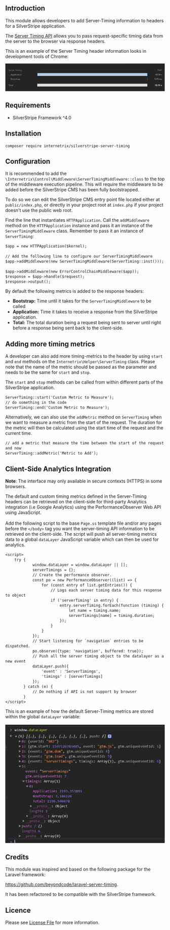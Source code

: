 ## Introduction
This module allows developers to add Server-Timing information to headers for a SilverStripe application. 

The [Server Timing API](https://w3c.github.io/server-timing/) allows you to pass request-specific timing data from the server to the browser via response headers.

This is an example of the Server Timing header information looks in development tools of Chrome:

![Example](docs/Example.PNG)

## Requirements
* SilverStripe Framework ^4.0

## Installation

```
composer require internetrix/silverstripe-server-timing
```

## Configuration
It is recommended to add the `\Internetrix\Control\Middleware\ServerTimingMiddleware::class` to the top of the middleware execution pipeline.
This will require the middleware to be added before the SilverStripe CMS has been fully bootstrapped.

To do so we can edit the SilverStripe CMS entry point file located either at `public/index.php`, or directly in your project root at `index.php` if your project doesn't use the public web root.

Find the line that instantiates `HTTPApplication`. Call the `addMiddleware` method on the `HTTPApplication` instance and pass it an instance of the `ServerTimingMiddleware` class. Remember to pass it an instance of `ServerTiming`:
```
$app = new HTTPApplication($kernel);

// Add the following line to configure our ServerTimingMiddleware
$app->addMiddleware(new ServerTimingMiddleware(ServerTiming::inst()));

$app->addMiddleware(new ErrorControlChainMiddleware($app));
$response = $app->handle($request);
$response->output();
```

By default the following metrics is added to the response headers:
- <b>Bootstrap:</b> Time until it takes for the `ServerTimingMiddleware` to be called
- <b>Application:</b> Time it takes to receive a response from the SilverStripe application.
- <b>Total:</b> The total duration being a request being sent to server until right before a response being sent back to the client-side.
 
## Adding more timing metrics
A developer can also add more timing-metrics to the header by using `start` and `end` methods on the `Internetrix\Helper\ServerTiming` class.
Please note that the name of the metric should be passed as the parameter and needs to be the same for `start` and `stop`. 

The `start` and `stop` methods can be called from within different parts of the SilverStripe application.
```
ServerTiming::start('Custom Metric to Measure');
// do something in the code
ServerTiming::end('Custom Metric to Measure');
```

Alternatively, we can also use the `addMetric` method on `ServerTiming` when we want to measure a metric from the start of the request.
The duration for the metric will then be calculated using the start time of the request and the current time.

```
// add a metric that measure the time between the start of the request and now
ServerTiming::addMetric('Metric to Add');
```

## Client-Side Analytics Integration
<b>Note</b>: The interface may only available in secure contexts (HTTPS) in some browsers.

The default and custom timing metrics defined in the Server-Timing headers can be retrieved on the client-side for third-party Analytics integration (i.e Google Analytics) using the PerformanceObserver Web API using JavaScript. 
<br><br>
Add the following script to the base `Page.ss` template file and/or any pages before the `</body>` tag you want the server-timing API information to be retrieved on the client-side. The script will push all server-timing metrics data to a global `dataLayer` JavaScript variable which can then be used for analytics. 
```
<script>
    try {
            window.dataLayer = window.dataLayer || [];
            serverTimings = {};
            // Create the performance observer.
            const po = new PerformanceObserver((list) => {
                for (const entry of list.getEntries()) {
                    // Logs each server timing data for this response to object
                    if ('serverTiming' in entry) {
                        entry.serverTiming.forEach(function (timing) {
                            let name = timing.name;
                            serverTimings[name] = timing.duration;
                        });
                    }
                }
            });
            // Start listening for `navigation` entries to be dispatched.
            po.observe({type: 'navigation', buffered: true});
            // Push all the server timing object to the datalayer as a new event
            dataLayer.push({
                'event' : 'ServerTimings',
                'timings' : [serverTimings]
            });
        } catch (e) {
            // Do nothing if API is not support by browser
        }
</script>
```

This is an example of how the default Server-Timing metrics are stored within the global `dataLayer` variable:<br><br>
![DataLayer-Example](docs/datalayer.PNG)

## Credits
This module was inspired and based on the following package for the Laravel framework: 

https://github.com/beyondcode/laravel-server-timing.

It has been refactored to be compatible with the SilverStripe framework.

## Licence
Please see [License File](LICENSE.md) for more information.

